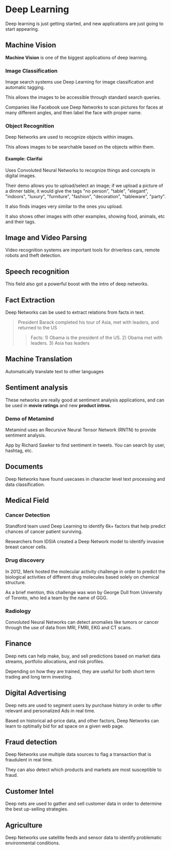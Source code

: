 
# Deep Learning

Deep learning is just getting started, and new applications are just going to start appearing.


## Machine Vision

**Machine Vision** is one of the biggest applications of deep learning.

### Image Classification

Image search systems use Deep Learning for image classification and automatic tagging.

This allows the images to be accessible through standard search queries.

Companies like Facebook use Deep Networks to scan pictures for faces at many different angles, and then label the face with proper name.

### Object Recognition

Deep Networks are used to recognize objects within images.

This allows images to be searchable based on the objects within them.

 #### Example: Clarifai

Uses Convoluted Neural Networks to recognize things and concepts in digital images.

Their demo allows you to upload/select an image; if we upload a picture of a dinner table, it would give the tags "no person", "table", "elegant", "indoors", "luxury", "furniture", "fashion", "decoration", "tableware", "party".

It also finds images very similar to the ones you upload.

It also shows other images with other examples, showing food, animals, etc and their tags.

## Image and Video Parsing

Video recognition systems are important tools for driverless cars, remote robots and theft detection.

## Speech recognition 

This field also got a powerful boost with the intro of deep networks.

## Fact Extraction

Deep Networks can be used to extract relations from facts in text.
>President Barack completed his tour of Asia, met with leaders, and returned to the US
>>Facts: 1) Obama is the president of the US. 2) Obama met with leaders. 3) Asia has leaders

## Machine Translation

Automatically translate text to other languages

## Sentiment analysis

These networks are really good at sentiment analysis applications, and can be used in **movie ratings** and new **product intros**.

### Demo of Metamind

Metamind uses an Recursive Neural Tensor Network (RNTN) to provide sentiment analysis.

App by Richard Sawker to find sentiment in tweets. You can search by user, hashtag, etc.

## Documents

Deep Networks have found usecases in character level text processing and data classification.

## Medical Field

### Cancer Detection

Standford team used Deep Learning to identify 6k+ factors that help predict chances of cancer patient surviving.

Researchers from IDSIA created a Deep Network model to identify invasive breast cancer cells.

### Drug discovery

In 2012, Merk hosted the molecular activity challenge in order to predict the biological activities of different drug molecules based solely on chemical structure.

As a brief mention, this challenge was won by George Dull from University of Toronto, who led a team by the name of GGG.

### Radiology

Convoluted Neural Networks can detect anomalies like tumors or cancer through the use of data from MRI, FMRI, EKG and CT scans.

## Finance

Deep nets can help make, buy, and sell predictions based on market data streams, portfolio allocations, and risk profiles.

Depending on how they are trained, they are useful for both short term trading and long term investing. 

## Digital Advertising

Deep nets are used to segment users by purchase history in order to offer relevant and personalized Ads in real time.

Based on historical ad-price data, and other factors, Deep Networks can learn to optimally bid for ad space on a given web page.

## Fraud detection

Deep Networks use multiple data sources to flag a transaction that is fraudulent in real time. 

They can also detect which products and markets are most susceptible to fraud.

## Customer Intel

Deep nets are used to gather and sell customer data in order to determine the best up-selling strategies.

## Agriculture

Deep Networks use satellite feeds and sensor data to identify problematic environmental conditions.
